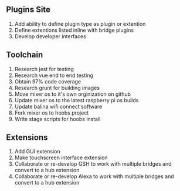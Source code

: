 ## Plugins Site

1. Add ability to define plugin type as plugin or extention
2. Define extentions listed inline with bridge plugins
3. Develop developer interfaces

## Toolchain

1. Research jest for testing
2. Research vue end to end testing
3. Obtain 97% code coverage
4. Research grunt for building images
5. Move mixer os to it's own orginization on github
6. Update mixer os to the latest raspberry pi os builds
7. Update balina wifi connect software
8. Fork mixer os to hoobs project
9. Write stage scripts for hoobs install

## Extensions
1. Add GUI extension
2. Make touchscreen interface extension
3. Collaborate or re-develop GSH to work with multiple bridges and convert to a hub extension
4. Collaborate or re-develop Alexa to work with multiple bridges and convert to a hub extension
